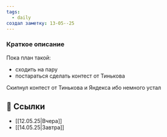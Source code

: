 ```yaml
---
tags:
  - daily
создал заметку: 13-05--25
---
```


### Краткое описание
Пока план такой:
- сходить на пару
- постараться сделать контест от Тинькова 

Скипнул контест от Тинькова и Яндекса ибо немного устал

## 🔗 Ссылки
- [[12.05.25|Вчера]]  
- [[14.05.25|Завтра]]